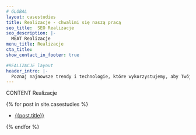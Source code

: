 ```yaml
---
# GLOBAL 
layout: casestudies
title: Realizacje - chwalimi się naszą pracą
seo_title:  SEO Realizacje
seo_description: |-
  MEAT Realizacje
menu_title: Realizacje
cta_title:
show_contact_in_footer: true

#REALIZACJE layout 
header_intro: |-
  Poznaj najnowsze trendy i technologie, które wykorzystujemy, aby Twój biznes nieustannie się rozwijał. Sprawdź ekspercki punkt widzenia.
---
```

CONTENT Realizacje

  {% for post in site.casestudies %}
  <ul>
    <li><a href="{{post.url}}">{{post.title}}</a></li>          
  </ul>        
  {% endfor %}